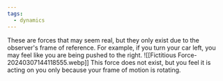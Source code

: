 ```yaml
---
tags:
  - dynamics
---
```

These are forces that may seem real, but they only exist due to the observer's frame of reference.
For example, if you turn your car left, you may feel like you are being pushed to the right. 
![[Fictitious Force-20240307144118555.webp]]
This force does not exist, but you feel it is acting on you only because your frame of motion is rotating.